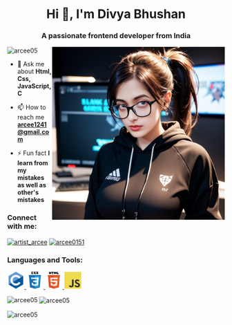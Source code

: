 <h1 align="center">Hi 👋, I'm Divya Bhushan</h1>
<h3 align="center">A passionate frontend developer from India</h3>

<img align="right" alt="coding" width="400" src="dc1.2.jpg">

<p align="left"> <img src="https://komarev.com/ghpvc/?username=arcee05&label=Profile%20views&color=0e75b6&style=flat" alt="arcee05" /> </p>

- 💬 Ask me about **Html, Css, JavaScript, C**

- 📫 How to reach me **arcee1241@gmail.com**

- ⚡ Fun fact **I learn from my mistakes as well as other's mistakes**

<h3 align="left">Connect with me:</h3>
<p align="left">
<a href="https://instagram.com/artist_arcee" target="blank"><img align="center" src="https://raw.githubusercontent.com/rahuldkjain/github-profile-readme-generator/master/src/images/icons/Social/instagram.svg" alt="artist_arcee" height="30" width="40" /></a>
<a href="https://discord.gg/arcee0151" target="blank"><img align="center" src="https://raw.githubusercontent.com/rahuldkjain/github-profile-readme-generator/master/src/images/icons/Social/discord.svg" alt="arcee0151" height="30" width="40" /></a>
</p>

<h3 align="left">Languages and Tools:</h3>
<p align="left"> <a href="https://www.cprogramming.com/" target="_blank" rel="noreferrer"> <img src="https://raw.githubusercontent.com/devicons/devicon/master/icons/c/c-original.svg" alt="c" width="40" height="40"/> </a> <a href="https://www.w3schools.com/css/" target="_blank" rel="noreferrer"> <img src="https://raw.githubusercontent.com/devicons/devicon/master/icons/css3/css3-original-wordmark.svg" alt="css3" width="40" height="40"/> </a> <a href="https://www.w3.org/html/" target="_blank" rel="noreferrer"> <img src="https://raw.githubusercontent.com/devicons/devicon/master/icons/html5/html5-original-wordmark.svg" alt="html5" width="40" height="40"/> </a> <a href="https://developer.mozilla.org/en-US/docs/Web/JavaScript" target="_blank" rel="noreferrer"> <img src="https://raw.githubusercontent.com/devicons/devicon/master/icons/javascript/javascript-original.svg" alt="javascript" width="40" height="40"/> </a> </p>

<p><img align="left" src="https://github-readme-stats.vercel.app/api/top-langs?username=arcee05&show_icons=true&locale=en&layout=compact" alt="arcee05" /></p>

<p>&nbsp;<img align="center" src="https://github-readme-stats.vercel.app/api?username=arcee05&show_icons=true&locale=en" alt="arcee05" /></p>

<p><img align="center" src="https://github-readme-streak-stats.herokuapp.com/?user=arcee05&" alt="arcee05" /></p>
